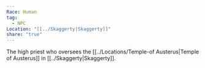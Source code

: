 ```yaml
---
Race: Human
tag:
  - NPC
Location: "[[../Skaggerty|Skaggerty]]"
share: "true"
---
```



The high priest who oversees the [[../Locations/Temple-of Austerus|Temple of Austerus]] in [[../Skaggerty|Skaggerty]].